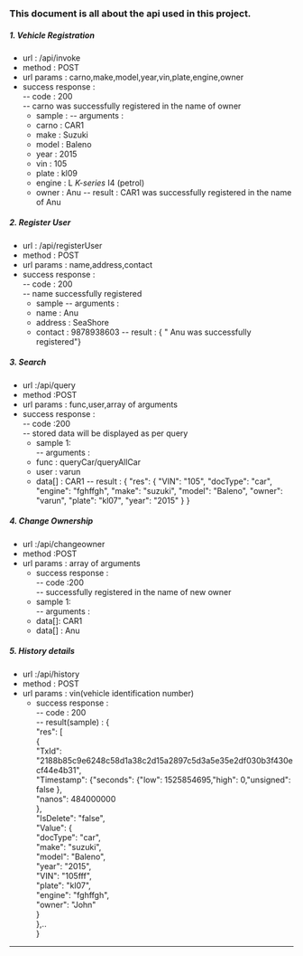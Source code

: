 ### This document is all about the api used in this project.  

##### 1. Vehicle Registration

* url : /api/invoke
* method : POST
*  url params : carno,make,model,year,vin,plate,engine,owner
* success response :  
  -- code : 200   
  -- carno was successfully registered in the name of owner  
  *  sample :
  -- arguments :
  * carno : CAR1
  * make : Suzuki
  * model : Baleno
  * year : 2015
  * vin : 105
  * plate : kl09
  * engine : L _K-series_ I4 (petrol)
  * owner : Anu
  -- result : CAR1 was successfully registered in the name of Anu

##### 2. Register User

* url : /api/registerUser
* method : POST
* url params : name,address,contact
* success response :  
  -- code : 200  
  -- name successfully registered
  * sample
  -- arguments :
  * name : Anu
  * address : SeaShore
  * contact : 9878938603
  -- result : { " Anu was successfully registered"}

##### 3. Search

* url :/api/query
*  method :POST
*  url params : func,user,array of arguments
*  success response :  
   -- code :200  
   -- stored data will be displayed as per query
   - sample 1:  
   -- arguments :
   *   func : queryCar/queryAllCar
   *	user : varun
   *	data[] : CAR1
   -- result : {
"res": {
"VIN": "105",
"docType": "car",
"engine": "fghffgh",
"make": "suzuki",
"model": "Baleno",
"owner": "varun",
"plate": "kl07",
"year": "2015"
}
}

##### 4. Change Ownership

* url :/api/changeowner
*  method :POST
*  url params : array of arguments
   *  success response :  
   -- code :200  
   -- successfully registered in the name of new owner
   - sample 1:  
   -- arguments :
   *	data[]: CAR1
   *	data[] : Anu
   
##### 5. History details

* url :/api/history
*  method : POST
*  url params : vin(vehicle identification number) 
   *   success response :  
   --  code : 200  
   --  result(sample) : 
     {  
     "res": [      
      {          
            "TxId": "2188b85c9e6248c58d1a38c2d15a2897c5d3a5e35e2df030b3f430ecf44e4b31",              
            "Timestamp": {"seconds": {"low": 1525854695,"high": 0,"unsigned": false },  
                      "nanos": 484000000  
                         },  
                    "IsDelete": "false",  
                 "Value": {  
                      "docType": "car",  
                      "make": "suzuki",  
                      "model": "Baleno",  
                     "year": "2015",  
                     "VIN": "105fff",  
                     "plate": "kl07",  
                     "engine": "fghffgh",  
                     "owner": "John"  
                     }  
              },..  
        }     

----

